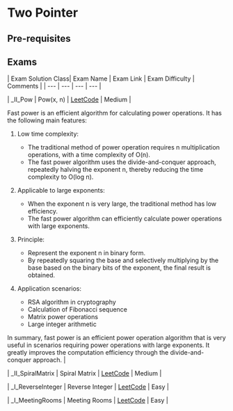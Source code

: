 # Two Pointer

## Pre-requisites

## Exams

<!-- create markdown table with following columns -->

<!-- 1. Exam Solution Class
1. Exam Name
2. Exam Link
3. Exam Difficulty
4. Comments -->

<!-- Note to add prefix _I_ or _II_ or _III_ for exam solution class name III means hard, II means medium, I means easy-->
<!-- like _II_Pow is Medium level -->
<!-- Comments default is empty -->

| Exam Solution Class| Exam Name | Exam Link | Exam Difficulty | Comments |
| --- | --- | --- | --- |
<!-- 50 -->
| _II_Pow | Pow(x, n) | [LeetCode](https://leetcode.com/problems/powx-n/) | Medium |

Fast power is an efficient algorithm for calculating power operations. It has the following main features:

1. Low time complexity:
   - The traditional method of power operation requires n multiplication operations, with a time complexity of O(n).
   - The fast power algorithm uses the divide-and-conquer approach, repeatedly halving the exponent n, thereby reducing the time complexity to O(log n).

2. Applicable to large exponents:
   - When the exponent n is very large, the traditional method has low efficiency.
   - The fast power algorithm can efficiently calculate power operations with large exponents.

3. Principle:
   - Represent the exponent n in binary form.
   - By repeatedly squaring the base and selectively multiplying by the base based on the binary bits of the exponent, the final result is obtained.

4. Application scenarios:
   - RSA algorithm in cryptography
   - Calculation of Fibonacci sequence
   - Matrix power operations
   - Large integer arithmetic

In summary, fast power is an efficient power operation algorithm that is very useful in scenarios requiring power operations with large exponents. It greatly improves the computation efficiency through the divide-and-conquer approach. |
<!-- 54 -->
| _II_SpiralMatrix | Spiral Matrix | [LeetCode](https://leetcode.com/problems/spiral-matrix/) | Medium |
<!-- 7 -->
| _I_ReverseInteger | Reverse Integer | [LeetCode](https://leetcode.com/problems/reverse-integer/) | Easy |
<!-- 252 https://leetcode.cn/problems/meeting-rooms/description/ -->
| _I_MeetingRooms | Meeting Rooms | [LeetCode](https://leetcode.com/problems/meeting-rooms/) | Easy |
